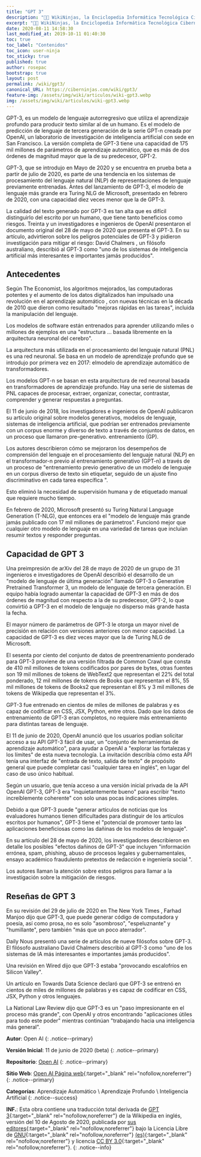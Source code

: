 ```yaml
---
title: "GPT 3"
description: "👨‍💻 WikiNinjas, la Enciclopedia Informática Tecnológica Ciberninjas: GPT 3, es una máquina capaz de transformador y generar contenidos, si es preentrenado con anterioridad."
excerpt: "👨‍💻 WikiNinjas, la Enciclopedia Informática Tecnológica Ciberninjas: GPT 3, es una máquina capaz de transformador y generar contenidos, si es preentrenado con anterioridad."
date: 2020-08-11 14:58:30
last_modified_at: 2019-10-11 01:40:30
toc: true
toc_label: "Contenidos"
toc_icon: user-ninja
toc_sticky: true
published: true
author: rosepac
bootstrap: true
layout: post
permalink: /wiki/gpt3/
canonical_URL: https://ciberninjas.com/wiki/gpt3/
feature-img: /assets/img/wiki/articulos/wiki-gpt3.webp
img: /assets/img/wiki/articulos/wiki-gpt3.webp
---
```


GPT-3, es un modelo de lenguaje autorregresivo que utiliza el aprendizaje profundo para producir texto similar al de un humano. Es el modelo de predicción de lenguaje de tercera generación de la serie GPT-n creada por OpenAI, un laboratorio de investigación de inteligencia artificial con sede en San Francisco. La versión completa de GPT-3 tiene una capacidad de 175 mil millones de parámetros de aprendizaje automático, que es más de dos órdenes de magnitud mayor que la de su predecesor, GPT-2.

GPT-3, que se introdujo en Mayo de 2020 y se encuentra en prueba beta a partir de julio de 2020, es parte de una tendencia en los sistemas de procesamiento del lenguaje natural (NLP) de representaciones de lenguaje previamente entrenadas. Antes del lanzamiento de GPT-3, el modelo de lenguaje más grande era Turing NLG de Microsoft, presentado en febrero de 2020, con una capacidad diez veces menor que la de GPT-3.

La calidad del texto generado por GPT-3 es tan alta que es difícil distinguirlo del escrito por un humano, que tiene tanto beneficios como riesgos. Treinta y un investigadores e ingenieros de OpenAI presentaron el documento original del 28 de mayo de 2020 que presenta el GPT-3. En su artículo, advirtieron sobre los peligros potenciales de GPT-3 y pidieron investigación para mitigar el riesgo: David Chalmers , un filósofo australiano, describió al GPT-3 como "uno de los sistemas de inteligencia artificial más interesantes e importantes jamás producidos".

## **Antecedentes**

Según The Economist, los algoritmos mejorados, las computadoras potentes y el aumento de los datos digitalizados han impulsado una revolución en el aprendizaje automático , con nuevas técnicas en la década de 2010 que dieron como resultado "mejoras rápidas en las tareas", incluida la manipulación del lenguaje.

Los modelos de software están entrenados para aprender utilizando miles o millones de ejemplos en una "estructura  ... basada libremente en la arquitectura neuronal del cerebro".

La arquitectura más utilizada en el procesamiento del lenguaje natural (PNL) es una red neuronal. Se basa en un modelo de aprendizaje profundo que se introdujo por primera vez en 2017: elmodelo de aprendizaje automático de transformadores.

Los modelos GPT-n se basan en esta arquitectura de red neuronal basada en transformadores de aprendizaje profundo. Hay una serie de sistemas de PNL capaces de procesar, extraer, organizar, conectar, contrastar, comprender y generar respuestas a preguntas.

El 11 de junio de 2018, los investigadores e ingenieros de OpenAI publicaron su artículo original sobre modelos generativos, modelos de lenguaje, sistemas de inteligencia artificial, que podrían ser entrenados previamente con un corpus enorme y diverso de texto a través de conjuntos de datos, en un proceso que llamaron pre-generativo. entrenamiento (GP).

Los autores describieron cómo se mejoraron los desempeños de comprensión del lenguaje en el procesamiento del lenguaje natural (NLP) en el transformador-n previo al entrenamiento generativo (GPT-n) a través de un proceso de "entrenamiento previo generativo de un modelo de lenguaje en un corpus diverso de texto sin etiquetar, seguido de un ajuste fino discriminativo en cada tarea específica ".

Esto eliminó la necesidad de supervisión humana y de etiquetado manual que requiere mucho tiempo.

En febrero de 2020, Microsoft presentó su Turing Natural Language Generation (T-NLG), que entonces era el "modelo de lenguaje más grande jamás publicado con 17 mil millones de parámetros". Funcionó mejor que cualquier otro modelo de lenguaje en una variedad de tareas que incluían resumir textos y responder preguntas.

## **Capacidad de GPT 3**

Una preimpresión de arXiv del 28 de mayo de 2020 de un grupo de 31 ingenieros e investigadores de OpenAI describió el desarrollo de un "modelo de lenguaje de última generación" llamado GPT-3 o Generative Pretrained Transformer 3, un modelo de lenguaje de tercera generación. El equipo había logrado aumentar la capacidad de GPT-3 en más de dos órdenes de magnitud con respecto a la de su predecesor, GPT-2, lo que convirtió a GPT-3 en el modelo de lenguaje no disperso más grande hasta la fecha.

El mayor número de parámetros de GPT-3 le otorga un mayor nivel de precisión en relación con versiones anteriores con menor capacidad. La capacidad de GPT-3 es diez veces mayor que la de Turing NLG de Microsoft.

El sesenta por ciento del conjunto de datos de preentrenamiento ponderado para GPT-3 proviene de una versión filtrada de Common Crawl que consta de 410 mil millones de tokens codificados por pares de bytes, otras fuentes son 19 mil millones de tokens de WebText2 que representan el 22% del total ponderado, 12 mil millones de tokens de Books que representan el 8%, 55 mil millones de tokens de Books2 que representan el 8% y 3 mil millones de tokens de Wikipedia que representan el 3%.

GPT-3 fue entrenado en cientos de miles de millones de palabras y es capaz de codificar en CSS, JSX, Python, entre otros. Dado que los datos de entrenamiento de GPT-3 eran completos, no requiere más entrenamiento para distintas tareas de lenguaje.

El 11 de junio de 2020, OpenAI anunció que los usuarios podían solicitar acceso a su API GPT-3 fácil de usar, un "conjunto de herramientas de aprendizaje automático", para ayudar a OpenAI a "explorar las fortalezas y los límites" de esta nueva tecnología. La invitación describía cómo esta API tenía una interfaz de "entrada de texto, salida de texto" de propósito general que puede completar casi "cualquier tarea en inglés", en lugar del caso de uso único habitual.

Según un usuario, que tenía acceso a una versión inicial privada de la API OpenAI GPT-3, GPT-3 era "inquietantemente bueno" para escribir "texto increíblemente coherente" con solo unas pocas indicaciones simples.

Debido a que GPT-3 puede "generar artículos de noticias que los evaluadores humanos tienen dificultades para distinguir de los artículos escritos por humanos", GPT-3 tiene el "potencial de promover tanto las aplicaciones beneficiosas como las dañinas de los modelos de lenguaje".

En su artículo del 28 de mayo de 2020, los investigadores describieron en detalle los posibles "efectos dañinos de GPT-3" que incluyen "información errónea, spam, phishing, abuso de procesos legales y gubernamentales, ensayo académico fraudulento pretextos de redacción e ingeniería social ".

Los autores llaman la atención sobre estos peligros para llamar a la investigación sobre la mitigación de riesgos.

## **Reseñas de GPT 3**

En su revisión del 29 de julio de 2020 en The New York Times , Farhad Manjoo dijo que GPT-3, que puede generar código de computadora y poesía, así como prosa, no es solo "asombroso", "espeluznante" y "humillante", pero también "más que un poco aterrador".

Daily Nous presentó una serie de artículos de nueve filósofos sobre GPT-3. El filósofo australiano David Chalmers describió al GPT-3 como "uno de los sistemas de IA más interesantes e importantes jamás producidos".

Una revisión en Wired dijo que GPT-3 estaba "provocando escalofríos en Silicon Valley".

Un artículo en Towards Data Science declaró que GPT-3 se entrenó en cientos de miles de millones de palabras y es capaz de codificar en CSS, JSX, Python y otros lenguajes.

La National Law Review dijo que GPT-3 es un "paso impresionante en el proceso más grande", con OpenAI y otros encontrando "aplicaciones útiles para todo este poder" mientras continúan "trabajando hacia una inteligencia más general".

<!-- Comunidades de Mujeres en el Mundo de la Tecnología https://en.wikipedia.org/wiki/Category:Organizations_for_women_in_science_and_technology -->
**Autor**: Open AI
{: .notice--primary}

**Versión Inicial**: 11 de junio de 2020 (beta)
{: .notice--primary}

**Repositorio**: [Open AI](https://github.com/openai/gpt-3)
{: .notice--primary}

**Sitio Web**: [Open AI Página web](https://openai.com/blog/openai-api/){:target="_blank" rel="nofollow,noreferrer"}
{: .notice--primary}

**Categorías**: Aprendizaje Automático \ Aprendizaje Profundo \ Inteligencia Artificial
{: .notice--success}

<!-- https://en.wikipedia.org/wiki/Category:Organizations_for_women_in_science_and_technology https://www.techrepublic.com/article/10-awesome-technology-nonprofits-you-should-know-about/ https://en.wikipedia.org/wiki/Nonprofit_Technology_Resources -->
**INF.**: Esta obra contiene una traducción total derivada de [GPT 3](https://en.wikipedia.org/wiki/GPT-3){:target="_blank" rel="nofollow,noreferrer"} de la Wikipedia en inglés, versión del 10 de Agosto de 2020, publicada por [sus editores](https://en.wikipedia.org/w/index.php?title=GPT-3&action=history){:target="_blank" rel="nofollow,noreferrer"} bajo la Licencia Libre de [GNU](http://www.gnu.org/licenses/licenses.html#GPL){:target="_blank" rel="nofollow,noreferrer"} [(es)](https://es.wikipedia.org/wiki/Wikipedia:Traducci%C3%B3n_no_oficial_de_la_Licencia_de_documentaci%C3%B3n_libre_de_GNU){:target="_blank" rel="nofollow,noreferrer"} y licencia [CC BY 3.0](https://creativecommons.org/licenses/by-sa/3.0/deed.es){:target="_blank" rel="nofollow,noreferrer"}.
{: .notice--info}

<!-- organizaciones de mujeres : https://en.wikipedia.org/wiki/Category:Organizations_for_women_in_science_and_technology https://en.wikipedia.org/wiki/Women_Who_Code -->